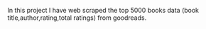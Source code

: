 In this project I have web scraped the top 5000 books data (book title,author,rating,total ratings) from goodreads.
